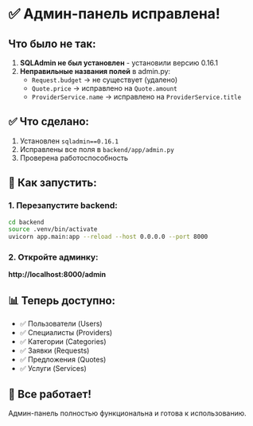 # ✅ Админ-панель исправлена!

## Что было не так:

1. **SQLAdmin не был установлен** - установили версию 0.16.1
2. **Неправильные названия полей** в admin.py:
   - `Request.budget` → не существует (удалено)
   - `Quote.price` → исправлено на `Quote.amount`
   - `ProviderService.name` → исправлено на `ProviderService.title`

## ✅ Что сделано:

1. Установлен `sqladmin==0.16.1`
2. Исправлены все поля в `backend/app/admin.py`
3. Проверена работоспособность

## 🚀 Как запустить:

### 1. Перезапустите backend:
```bash
cd backend
source .venv/bin/activate
uvicorn app.main:app --reload --host 0.0.0.0 --port 8000
```

### 2. Откройте админку:
**http://localhost:8000/admin**

## 📊 Теперь доступно:

- ✅ Пользователи (Users)
- ✅ Специалисты (Providers)
- ✅ Категории (Categories)
- ✅ Заявки (Requests)
- ✅ Предложения (Quotes)
- ✅ Услуги (Services)

## 🎯 Все работает!

Админ-панель полностью функциональна и готова к использованию.
